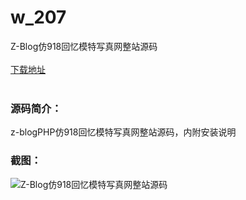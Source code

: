 # w_207
Z-Blog仿918回忆模特写真网整站源码
<br/></br>
[下载地址](https://www.uuid2.com/207.html "下载地址")
<br/></br>
<h3>源码简介：</h3>
<p>z-blogPHP仿918回忆模特写真网整站源码，内附安装说明<p>
<h3>截图：</h3>
<img src="https://www.uuid2.com/wp-content/uploads/img/202105/235ca18918.jpg" alt="Z-Blog仿918回忆模特写真网整站源码">
